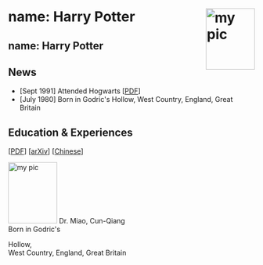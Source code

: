 

name: Harry Potter <img src="https://github.com/miaocunqiang/cqmiao-homepage/raw/main/img-storage/pic_head.jpg" alt="my pic" align="right" width='100px' height='125px'/>
=======

name: Harry Potter
--------

## News

- [Sept 1991] Attended Hogwarts [[PDF](https://www.google.com)]
- [July 1980] Born in Godric's Hollow, West Country, England, Great Britain


## Education & Experiences

[[PDF](https://www.google.com)] [[arXiv](https://arxiv.org)] [[Chinese](http://faculty.csu.edu.cn/miaocunqiang/zh_CN/index.htm)]


<img src="https://github.com/miaocunqiang/cqmiao-homepage/raw/main/img-storage/pic_head.jpg" alt="my pic" width='100px' height='125px'/> Dr. Miao, Cun-Qiang <br/> Born in Godric's 

Hollow, <br/> West Country, England, Great Britain
  

